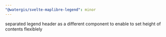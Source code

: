 ```yaml
---
"@watergis/svelte-maplibre-legend": minor
---
```


separated legend header as a different component to enable to set height of contents flexiblely
